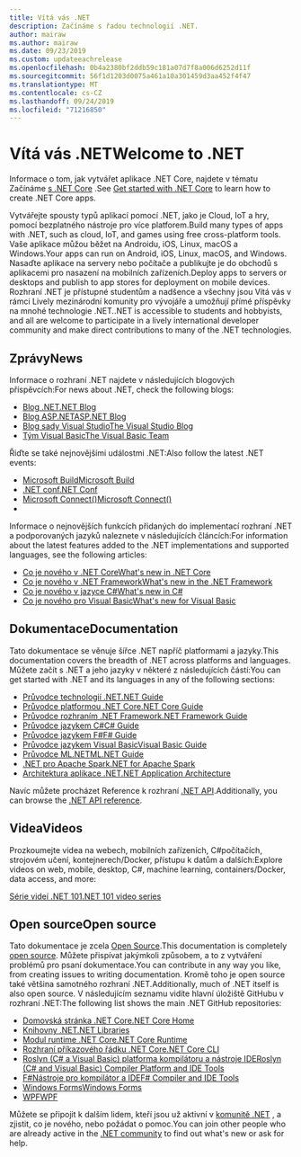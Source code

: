 ```yaml
---
title: Vítá vás .NET
description: Začínáme s řadou technologií .NET.
author: mairaw
ms.author: mairaw
ms.date: 09/23/2019
ms.custom: updateeachrelease
ms.openlocfilehash: 0b4a2380bf2ddb59c181a07d7f8a006d6252d11f
ms.sourcegitcommit: 56f1d1203d0075a461a10a301459d3aa452f4f47
ms.translationtype: MT
ms.contentlocale: cs-CZ
ms.lasthandoff: 09/24/2019
ms.locfileid: "71216850"
---
```

# <a name="welcome-to-net"></a><span data-ttu-id="4605a-103">Vítá vás .NET</span><span class="sxs-lookup"><span data-stu-id="4605a-103">Welcome to .NET</span></span>

<span data-ttu-id="4605a-104">Informace o tom, jak vytvářet aplikace .NET Core, najdete v tématu Začínáme [s .NET Core](core/get-started.md) .</span><span class="sxs-lookup"><span data-stu-id="4605a-104">See [Get started with .NET Core](core/get-started.md) to learn how to create .NET Core apps.</span></span>

<span data-ttu-id="4605a-105">Vytvářejte spousty typů aplikací pomocí .NET, jako je Cloud, IoT a hry, pomocí bezplatného nástroje pro více platforem.</span><span class="sxs-lookup"><span data-stu-id="4605a-105">Build many types of apps with .NET, such as cloud, IoT, and games using free cross-platform tools.</span></span> <span data-ttu-id="4605a-106">Vaše aplikace můžou běžet na Androidu, iOS, Linux, macOS a Windows.</span><span class="sxs-lookup"><span data-stu-id="4605a-106">Your apps can run on Android, iOS, Linux, macOS, and Windows.</span></span> <span data-ttu-id="4605a-107">Nasaďte aplikace na servery nebo počítače a publikujte je do obchodů s aplikacemi pro nasazení na mobilních zařízeních.</span><span class="sxs-lookup"><span data-stu-id="4605a-107">Deploy apps to servers or desktops and publish to app stores for deployment on mobile devices.</span></span> <span data-ttu-id="4605a-108">Rozhraní .NET je přístupné studentům a nadšence a všechny jsou Vítá vás v rámci Lively mezinárodní komunity pro vývojáře a umožňují přímé příspěvky na mnohé technologie .NET.</span><span class="sxs-lookup"><span data-stu-id="4605a-108">.NET is accessible to students and hobbyists, and all are welcome to participate in a lively international developer community and make direct contributions to many of the .NET technologies.</span></span>

## <a name="news"></a><span data-ttu-id="4605a-109">Zprávy</span><span class="sxs-lookup"><span data-stu-id="4605a-109">News</span></span>

<span data-ttu-id="4605a-110">Informace o rozhraní .NET najdete v následujících blogových příspěvcích:</span><span class="sxs-lookup"><span data-stu-id="4605a-110">For news about .NET, check the following blogs:</span></span>

- [<span data-ttu-id="4605a-111">Blog .NET</span><span class="sxs-lookup"><span data-stu-id="4605a-111">.NET Blog</span></span>](https://devblogs.microsoft.com/dotnet/)
- [<span data-ttu-id="4605a-112">Blog ASP.NET</span><span class="sxs-lookup"><span data-stu-id="4605a-112">ASP.NET Blog</span></span>](https://devblogs.microsoft.com/aspnet/)
- [<span data-ttu-id="4605a-113">Blog sady Visual Studio</span><span class="sxs-lookup"><span data-stu-id="4605a-113">The Visual Studio Blog</span></span>](https://devblogs.microsoft.com/visualstudio/)
- [<span data-ttu-id="4605a-114">Tým Visual Basic</span><span class="sxs-lookup"><span data-stu-id="4605a-114">The Visual Basic Team</span></span>](https://devblogs.microsoft.com/vbteam/)

<span data-ttu-id="4605a-115">Řiďte se také nejnovějšími událostmi .NET:</span><span class="sxs-lookup"><span data-stu-id="4605a-115">Also follow the latest .NET events:</span></span>

- [<span data-ttu-id="4605a-116">Microsoft Build</span><span class="sxs-lookup"><span data-stu-id="4605a-116">Microsoft Build</span></span>](https://www.microsoft.com/build)
- [<span data-ttu-id="4605a-117">.NET conf</span><span class="sxs-lookup"><span data-stu-id="4605a-117">.NET Conf</span></span>](https://www.dotnetconf.net/)
- [<span data-ttu-id="4605a-118">Microsoft Connect()</span><span class="sxs-lookup"><span data-stu-id="4605a-118">Microsoft Connect()</span></span>](https://www.microsoft.com/connectevent)
- 
<span data-ttu-id="4605a-119">Informace o nejnovějších funkcích přidaných do implementací rozhraní .NET a podporovaných jazyků naleznete v následujících článcích:</span><span class="sxs-lookup"><span data-stu-id="4605a-119">For information about the latest features added to the .NET implementations and supported languages, see the following articles:</span></span>

- [<span data-ttu-id="4605a-120">Co je nového v .NET Core</span><span class="sxs-lookup"><span data-stu-id="4605a-120">What's new in .NET Core</span></span>](core/whats-new/index.md)
- [<span data-ttu-id="4605a-121">Co je nového v .NET Framework</span><span class="sxs-lookup"><span data-stu-id="4605a-121">What's new in the .NET Framework</span></span>](framework/whats-new/index.md)
- [<span data-ttu-id="4605a-122">Co je nového v jazyce C#</span><span class="sxs-lookup"><span data-stu-id="4605a-122">What's new in C#</span></span>](csharp/whats-new/index.md)
- [<span data-ttu-id="4605a-123">Co je nového pro Visual Basic</span><span class="sxs-lookup"><span data-stu-id="4605a-123">What's new for Visual Basic</span></span>](visual-basic/getting-started/whats-new.md)

## <a name="documentation"></a><span data-ttu-id="4605a-124">Dokumentace</span><span class="sxs-lookup"><span data-stu-id="4605a-124">Documentation</span></span>

<span data-ttu-id="4605a-125">Tato dokumentace se věnuje šířce .NET napříč platformami a jazyky.</span><span class="sxs-lookup"><span data-stu-id="4605a-125">This documentation covers the breadth of .NET across platforms and languages.</span></span> <span data-ttu-id="4605a-126">Můžete začít s .NET a jeho jazyky v některé z následujících částí:</span><span class="sxs-lookup"><span data-stu-id="4605a-126">You can get started with .NET and its languages in any of the following sections:</span></span>

- [<span data-ttu-id="4605a-127">Průvodce technologií .NET</span><span class="sxs-lookup"><span data-stu-id="4605a-127">.NET Guide</span></span>](standard/index.md)
- [<span data-ttu-id="4605a-128">Průvodce platformou .NET Core</span><span class="sxs-lookup"><span data-stu-id="4605a-128">.NET Core Guide</span></span>](core/index.md)
- [<span data-ttu-id="4605a-129">Průvodce rozhraním .NET Framework</span><span class="sxs-lookup"><span data-stu-id="4605a-129">.NET Framework Guide</span></span>](framework/index.md)
- [<span data-ttu-id="4605a-130">Průvodce jazykem C#</span><span class="sxs-lookup"><span data-stu-id="4605a-130">C# Guide</span></span>](csharp/index.md)
- [<span data-ttu-id="4605a-131">Průvodce jazykem F#</span><span class="sxs-lookup"><span data-stu-id="4605a-131">F# Guide</span></span>](fsharp/index.md)
- [<span data-ttu-id="4605a-132">Průvodce jazykem Visual Basic</span><span class="sxs-lookup"><span data-stu-id="4605a-132">Visual Basic Guide</span></span>](visual-basic/index.md)
- [<span data-ttu-id="4605a-133">Průvodce ML.NET</span><span class="sxs-lookup"><span data-stu-id="4605a-133">ML.NET Guide</span></span>](machine-learning/index.yml)
- [<span data-ttu-id="4605a-134">.NET pro Apache Spark</span><span class="sxs-lookup"><span data-stu-id="4605a-134">.NET for Apache Spark</span></span>](spark/index.yml)
- [<span data-ttu-id="4605a-135">Architektura aplikace .NET</span><span class="sxs-lookup"><span data-stu-id="4605a-135">.NET Application Architecture</span></span>](architecture/index.yml)

<span data-ttu-id="4605a-136">Navíc můžete procházet Reference k rozhraní [.NET API](/dotnet/api).</span><span class="sxs-lookup"><span data-stu-id="4605a-136">Additionally, you can browse the [.NET API reference](/dotnet/api).</span></span>

## <a name="videos"></a><span data-ttu-id="4605a-137">Videa</span><span class="sxs-lookup"><span data-stu-id="4605a-137">Videos</span></span>

<span data-ttu-id="4605a-138">Prozkoumejte videa na webech, mobilních zařízeních, C#počítačích, strojovém učení, kontejnerech/Docker, přístupu k datům a dalších:</span><span class="sxs-lookup"><span data-stu-id="4605a-138">Explore videos on web, mobile, desktop, C#, machine learning, containers/Docker, data access, and more:</span></span>

[<span data-ttu-id="4605a-139">Série videí .NET 101</span><span class="sxs-lookup"><span data-stu-id="4605a-139">.NET 101 video series</span></span>](https://dotnet.microsoft.com/learn/videos)

## <a name="open-source"></a><span data-ttu-id="4605a-140">Open source</span><span class="sxs-lookup"><span data-stu-id="4605a-140">Open source</span></span>

<span data-ttu-id="4605a-141">Tato dokumentace je zcela [Open Source](https://github.com/dotnet/docs).</span><span class="sxs-lookup"><span data-stu-id="4605a-141">This documentation is completely [open source](https://github.com/dotnet/docs).</span></span> <span data-ttu-id="4605a-142">Můžete přispívat jakýmkoli způsobem, a to z vytváření problémů pro psaní dokumentace.</span><span class="sxs-lookup"><span data-stu-id="4605a-142">You can contribute in any way you like, from creating issues to writing documentation.</span></span> <span data-ttu-id="4605a-143">Kromě toho je open source také většina samotného rozhraní .NET.</span><span class="sxs-lookup"><span data-stu-id="4605a-143">Additionally, much of .NET itself is also open source.</span></span> <span data-ttu-id="4605a-144">V následujícím seznamu vidíte hlavní úložiště GitHubu v rozhraní .NET:</span><span class="sxs-lookup"><span data-stu-id="4605a-144">The following list shows the main .NET GitHub repositories:</span></span>

- [<span data-ttu-id="4605a-145">Domovská stránka .NET Core</span><span class="sxs-lookup"><span data-stu-id="4605a-145">.NET Core Home</span></span>](https://github.com/dotnet/core)
- [<span data-ttu-id="4605a-146">Knihovny .NET</span><span class="sxs-lookup"><span data-stu-id="4605a-146">.NET Libraries</span></span>](https://github.com/dotnet/corefx)
- [<span data-ttu-id="4605a-147">Modul runtime .NET Core</span><span class="sxs-lookup"><span data-stu-id="4605a-147">.NET Core Runtime</span></span>](https://github.com/dotnet/coreclr)
- [<span data-ttu-id="4605a-148">Rozhraní příkazového řádku .NET Core</span><span class="sxs-lookup"><span data-stu-id="4605a-148">.NET Core CLI</span></span>](https://github.com/dotnet/cli)
- [<span data-ttu-id="4605a-149">Roslyn (C# a Visual Basic) platforma kompilátoru a nástroje IDE</span><span class="sxs-lookup"><span data-stu-id="4605a-149">Roslyn (C# and Visual Basic) Compiler Platform and IDE Tools</span></span>](https://github.com/dotnet/roslyn)
- [<span data-ttu-id="4605a-150">F#Nástroje pro kompilátor a IDE</span><span class="sxs-lookup"><span data-stu-id="4605a-150">F# Compiler and IDE Tools</span></span>](https://github.com/microsoft/visualfsharp)
- [<span data-ttu-id="4605a-151">Windows Forms</span><span class="sxs-lookup"><span data-stu-id="4605a-151">Windows Forms</span></span>](https://github.com/dotnet/winforms)
- [<span data-ttu-id="4605a-152">WPF</span><span class="sxs-lookup"><span data-stu-id="4605a-152">WPF</span></span>](https://github.com/dotnet/wpf)

<span data-ttu-id="4605a-153">Můžete se připojit k dalším lidem, kteří jsou už aktivní v [komunitě .NET](https://dotnet.microsoft.com/platform/community) , a zjistit, co je nového, nebo požádat o pomoc.</span><span class="sxs-lookup"><span data-stu-id="4605a-153">You can join other people who are already active in the [.NET community](https://dotnet.microsoft.com/platform/community) to find out what's new or ask for help.</span></span>
